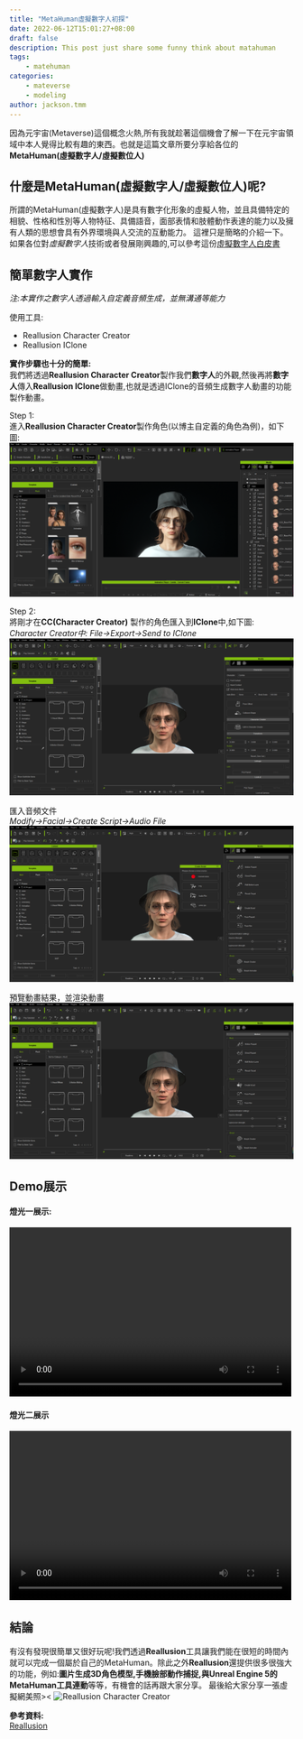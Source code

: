 ```yaml
---
title: "MetaHuman虛擬數字人初探"
date: 2022-06-12T15:01:27+08:00
draft: false
description: This post just share some funny think about matahuman
tags: 
    - matehuman
categories:
    - mateverse 
    - modeling
author: jackson.tmm
---
```

因為元宇宙(Metaverse)這個概念火熱,所有我就趁著這個機會了解一下在元宇宙領域中本人覺得比較有趣的東西。也就是這篇文章所要分享給各位的**MetaHuman(虛擬數字人/虛擬數位人)**

## 什麼是MetaHuman(虛擬數字人/虛擬數位人)呢?
所謂的MetaHuman(虛擬數字人)是具有數字化形象的虛擬人物，並且具備特定的相貌、性格和性別等人物特征、具備語音，面部表情和肢體動作表達的能力以及擁有人類的思想會具有外界環境與人交流的互動能力。
這裡只是簡略的介紹一下。如果各位對*虛擬數字人*技術或者發展剛興趣的,可以參考這份[虛擬數字人白皮書](http://pg.jrj.com.cn/acc/Res/CN_RES/INDUS/2020/12/19/cdb07e97-aa5f-4f6a-bf9a-7c001bb43b26.pdf)

## 簡單數字人實作
*注:本實作之數字人透過輸入自定義音頻生成，並無溝通等能力*

使用工具:
* Reallusion Character Creator
* Reallusion IClone

**實作步驟也十分的簡單:**  
我們將透過**Reallusion Character Creator**製作我們**數字人**的外觀,然後再將**數字人**傳入**Reallusion IClone**做動畫,也就是透過IClone的音頻生成數字人動畫的功能製作動畫。

Step 1:  
進入**Reallusion Character Creator**製作角色(以博主自定義的角色為例)，如下圖:
![Reallusion Character Creator](/images/metahumanCC/cc4.png)

Step 2:  
將剛才在**CC(Character Creator)** 製作的角色匯入到**IClone**中,如下圖:  
*Character Creator中: File->Export->Send to IClone*
![Reallusion Character Creator](/images/metahumanCC/ic1.png)

匯入音頻文件   
*Modify->Facial->Create Script->Audio File*
![Reallusion Character Creator](/images/metahumanCC/ic2.png)

預覽動畫結果，並渲染動畫
![Reallusion Character Creator](/images/metahumanCC/ic3.png)


## Demo展示
#### 燈光一展示:
<video src="/videos/metahuman1.mp4" controls="controls" width="500" height="300"></video>

#### 燈光二展示
<video src="/videos/metahuman2.mp4" controls="controls" width="500" height="300"></video>

## 結論
有沒有發現很簡單又很好玩呢!我們透過**Reallusion**工具讓我們能在很短的時間內就可以完成一個屬於自己的MetaHuman。除此之外**Reallusion**還提供很多很強大的功能，例如:**圖片生成3D角色模型,手機臉部動作捕捉,與Unreal Engine 5的MetaHuman工具連動**等等，有機會的話再跟大家分享。
最後給大家分享一張虛擬網美照><
![Reallusion Character Creator](/images/metahumanCC/pose.png)

**參考資料:**  
[Reallusion](www.reallusion.com)  